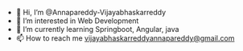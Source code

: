 - 👋 Hi, I’m @Annapareddy-Vijayabhaskarreddy
- 👀 I’m interested in Web Development
- 🌱 I’m currently learning Springboot, Angular, java
- 📫 How to reach me vijayabhaskarreddyannapareddy@gmail.com

<!---
Annapareddy-Vijayabhaskarreddy/Annapareddy-Vijayabhaskarreddy is a ✨ special ✨ repository because its `README.md` (this file) appears on your GitHub profile.
You can click the Preview link to take a look at your changes.
--->
